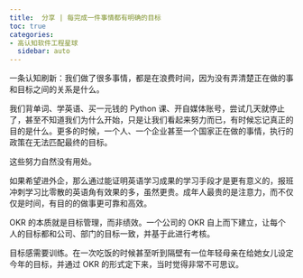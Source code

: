 ```yaml
---
title:  分享 | 每完成一件事情都有明确的目标
toc: true
categories:
- 高认知软件工程星球
  sidebar: auto
---
```


一条认知刷新：我们做了很多事情，都是在浪费时间，因为没有弄清楚正在做的事和目标之间的关系是什么。

我们背单词、学英语、买一元钱的 Python 课、开自媒体账号，尝试几天就停止了，甚至不知道我们为什么开始，只是让我们看起来努力而已，有时候忘记真正的目的是什么。更多的时候，一个人、一个企业甚至一个国家正在做的事情，执行的政策在无法匹配最终的目标。

这些努力自然没有用处。

如果希望进外企，那么通过能证明英语学习成果的学习手段才是更有意义的，报班冲刺学习比零散的英语角有效果的多，虽然更贵。成年人最贵的是注意力，而不仅仅是时间，有目的的做事更可靠和高效。

OKR 的本质就是目标管理，而非绩效。一个公司的 OKR 自上而下建立，让每个人的目标都和公司、部门的目标一致，并基于此进行考核。

目标感需要训练。在一次吃饭的时候甚至听到隔壁有一位年轻母亲在给她女儿设定今年的目标，并通过 OKR 的形式定下来，当时觉得非常不可思议。
